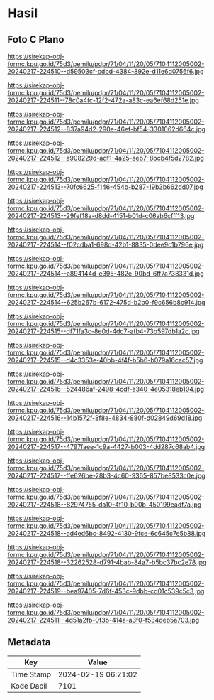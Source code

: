 # Hasil

## Foto C Plano

https://sirekap-obj-formc.kpu.go.id/75d3/pemilu/pdpr/71/04/11/20/05/7104112005002-20240217-224510--d59503cf-cdbd-4384-892e-d11e6d0756f6.jpg

https://sirekap-obj-formc.kpu.go.id/75d3/pemilu/pdpr/71/04/11/20/05/7104112005002-20240217-224511--78c0a4fc-12f2-472a-a83c-ea6ef68d251e.jpg

https://sirekap-obj-formc.kpu.go.id/75d3/pemilu/pdpr/71/04/11/20/05/7104112005002-20240217-224512--837a94d2-290e-46ef-bf54-3301062d664c.jpg

https://sirekap-obj-formc.kpu.go.id/75d3/pemilu/pdpr/71/04/11/20/05/7104112005002-20240217-224512--a908229d-adf1-4a25-aeb7-8bcb4f5d2782.jpg

https://sirekap-obj-formc.kpu.go.id/75d3/pemilu/pdpr/71/04/11/20/05/7104112005002-20240217-224513--70fc6625-f146-454b-b287-19b3b662dd07.jpg

https://sirekap-obj-formc.kpu.go.id/75d3/pemilu/pdpr/71/04/11/20/05/7104112005002-20240217-224513--29fef18a-d8dd-4151-b01d-c06ab6cfff13.jpg

https://sirekap-obj-formc.kpu.go.id/75d3/pemilu/pdpr/71/04/11/20/05/7104112005002-20240217-224514--f02cdba1-698d-42b1-8835-0dee9c1b796e.jpg

https://sirekap-obj-formc.kpu.go.id/75d3/pemilu/pdpr/71/04/11/20/05/7104112005002-20240217-224514--a894144d-e395-482e-90bd-6ff7a738331d.jpg

https://sirekap-obj-formc.kpu.go.id/75d3/pemilu/pdpr/71/04/11/20/05/7104112005002-20240217-224514--625b267b-6172-475d-b2b0-f9c656b8c914.jpg

https://sirekap-obj-formc.kpu.go.id/75d3/pemilu/pdpr/71/04/11/20/05/7104112005002-20240217-224515--df71fa3c-8e0d-4dc7-afb4-73b597db1a2c.jpg

https://sirekap-obj-formc.kpu.go.id/75d3/pemilu/pdpr/71/04/11/20/05/7104112005002-20240217-224515--d4c3353e-40bb-4f4f-b5b6-b079a16cac57.jpg

https://sirekap-obj-formc.kpu.go.id/75d3/pemilu/pdpr/71/04/11/20/05/7104112005002-20240217-224516--524486af-2498-4cdf-a340-4e05318eb104.jpg

https://sirekap-obj-formc.kpu.go.id/75d3/pemilu/pdpr/71/04/11/20/05/7104112005002-20240217-224516--14b1572f-8f8e-4834-880f-d02849d69d18.jpg

https://sirekap-obj-formc.kpu.go.id/75d3/pemilu/pdpr/71/04/11/20/05/7104112005002-20240217-224517--4797faee-1c9a-4427-b003-4dd287c68ab4.jpg

https://sirekap-obj-formc.kpu.go.id/75d3/pemilu/pdpr/71/04/11/20/05/7104112005002-20240217-224517--ffe626be-28b3-4c60-9365-857be8533c0e.jpg

https://sirekap-obj-formc.kpu.go.id/75d3/pemilu/pdpr/71/04/11/20/05/7104112005002-20240217-224518--82974755-da10-4f10-b00b-450199eadf7a.jpg

https://sirekap-obj-formc.kpu.go.id/75d3/pemilu/pdpr/71/04/11/20/05/7104112005002-20240217-224518--ad4ed6bc-8492-4130-9fce-6c645c7e5b88.jpg

https://sirekap-obj-formc.kpu.go.id/75d3/pemilu/pdpr/71/04/11/20/05/7104112005002-20240217-224518--32262528-d791-4bab-84a7-b5bc37bc2e78.jpg

https://sirekap-obj-formc.kpu.go.id/75d3/pemilu/pdpr/71/04/11/20/05/7104112005002-20240217-224519--bea97405-7d6f-453c-9dbb-cd01c539c5c3.jpg

https://sirekap-obj-formc.kpu.go.id/75d3/pemilu/pdpr/71/04/11/20/05/7104112005002-20240217-224511--4d51a2fb-0f3b-414a-a3f0-f534deb5a703.jpg


## Metadata

| Key        | Value               |
| ---------- | ------------------- |
| Time Stamp | 2024-02-19 06:21:02 |
| Kode Dapil | 7101                |



